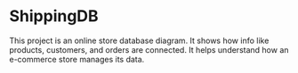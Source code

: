 # ShippingDB
This project is an online store database diagram. It shows how info like products, customers, and orders are connected. It helps understand how an e-commerce store manages its data.
